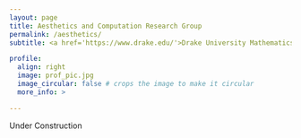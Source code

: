```yaml
---
layout: page
title: Aesthetics and Computation Research Group
permalink: /aesthetics/
subtitle: <a href='https://www.drake.edu/'>Drake University Mathematics and Computer Science Department</a>.

profile:
  align: right
  image: prof_pic.jpg
  image_circular: false # crops the image to make it circular
  more_info: >

---
```


Under Construction